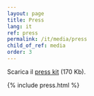 ```yaml
---
layout: page
title: Press
lang: it
ref: press
permalink: /it/media/press
child_of_ref: media
order: 3
---
```


Scarica il [press kit](/assets/Eutopian_Press_Kit_20200528.zip) (170 Kb).

{% include press.html %}
